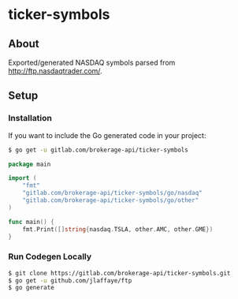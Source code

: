 # ticker-symbols

## About

Exported/generated NASDAQ symbols parsed from http://ftp.nasdaqtrader.com/.

## Setup

### Installation

If you want to include the Go generated code in your project:

```bash
$ go get -u gitlab.com/brokerage-api/ticker-symbols
```

```go
package main

import (
	"fmt"
	"gitlab.com/brokerage-api/ticker-symbols/go/nasdaq"
	"gitlab.com/brokerage-api/ticker-symbols/go/other"
)

func main() {
	fmt.Print([]string{nasdaq.TSLA, other.AMC, other.GME})
}
```

### Run Codegen Locally

```bash
$ git clone https://gitlab.com/brokerage-api/ticker-symbols.git
$ go get -u github.com/jlaffaye/ftp
$ go generate
```
